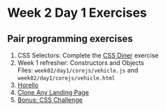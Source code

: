 # Week 2 Day 1 Exercises

## Pair programming exercises

1. CSS Selectors: Complete the [CSS Diner](http://flukeout.github.io/) exercise
1. Week 1 refresher: Constructors and Objects <br>
   Files: `week02/day1/corejs/vehicle.js` and `week02/day1/corejs/vehicle.html`
1. [Horello](horello/README.md)
1. [Clone Any Landing Page](clone/README.md)
1. [Bonus: CSS Challenge](css_challenge/README.md)
